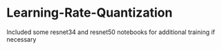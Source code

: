 # Learning-Rate-Quantization

Included some resnet34 and resnet50 notebooks for additional training if necessary
